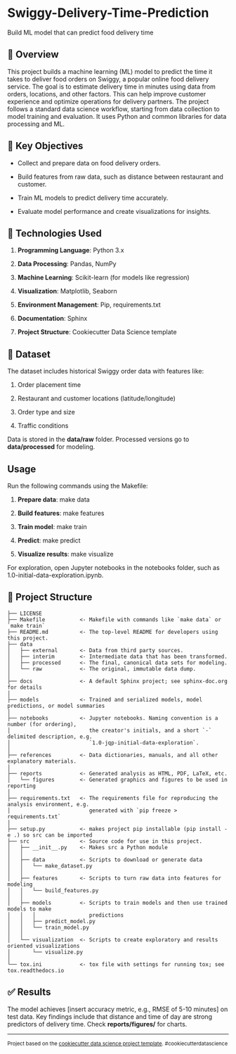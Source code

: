Swiggy-Delivery-Time-Prediction
==============================

Build ML model that can predict food delivery time

## 📌 Overview

This project builds a machine learning (ML) model to predict the time it takes to deliver food orders on Swiggy, a popular online food delivery service. The goal is to estimate delivery time in minutes using data from orders, locations, and other factors. This can help improve customer experience and optimize operations for delivery partners.
The project follows a standard data science workflow, starting from data collection to model training and evaluation. It uses Python and common libraries for data processing and ML.


## 🔑 Key Objectives

- Collect and prepare data on food delivery orders.
  
- Build features from raw data, such as distance between restaurant and customer.
  
- Train ML models to predict delivery time accurately.
  
- Evaluate model performance and create visualizations for insights.

## 🤖 Technologies Used

1. **Programming Language**: Python 3.x

2. **Data Processing**: Pandas, NumPy

3. **Machine Learning**: Scikit-learn (for models like regression)

4. **Visualization**: Matplotlib, Seaborn

5. **Environment Management**: Pip, requirements.txt

6. **Documentation**: Sphinx

7. **Project Structure**: Cookiecutter Data Science template


## 📂 Dataset
The dataset includes historical Swiggy order data with features like:

1. Order placement time
   
2. Restaurant and customer locations (latitude/longitude)
   
3. Order type and size
   
4. Traffic conditions 

Data is stored in the **data/raw** folder. Processed versions go to **data/processed** for modeling.



## Usage
Run the following commands using the Makefile:

1. **Prepare data**: make data

2. **Build features**: make features

3. **Train model**: make train

4. **Predict**: make predict

5. **Visualize results**: make visualize

For exploration, open Jupyter notebooks in the notebooks folder, such as 1.0-initial-data-exploration.ipynb.



🧱 Project Structure
------------

    ├── LICENSE
    ├── Makefile           <- Makefile with commands like `make data` or `make train`
    ├── README.md          <- The top-level README for developers using this project.
    ├── data
    │   ├── external       <- Data from third party sources.
    │   ├── interim        <- Intermediate data that has been transformed.
    │   ├── processed      <- The final, canonical data sets for modeling.
    │   └── raw            <- The original, immutable data dump.
    │
    ├── docs               <- A default Sphinx project; see sphinx-doc.org for details
    │
    ├── models             <- Trained and serialized models, model predictions, or model summaries
    │
    ├── notebooks          <- Jupyter notebooks. Naming convention is a number (for ordering),
    │                         the creator's initials, and a short `-` delimited description, e.g.
    │                         `1.0-jqp-initial-data-exploration`.
    │
    ├── references         <- Data dictionaries, manuals, and all other explanatory materials.
    │
    ├── reports            <- Generated analysis as HTML, PDF, LaTeX, etc.
    │   └── figures        <- Generated graphics and figures to be used in reporting
    │
    ├── requirements.txt   <- The requirements file for reproducing the analysis environment, e.g.
    │                         generated with `pip freeze > requirements.txt`
    │
    ├── setup.py           <- makes project pip installable (pip install -e .) so src can be imported
    ├── src                <- Source code for use in this project.
    │   ├── __init__.py    <- Makes src a Python module
    │   │
    │   ├── data           <- Scripts to download or generate data
    │   │   └── make_dataset.py
    │   │
    │   ├── features       <- Scripts to turn raw data into features for modeling
    │   │   └── build_features.py
    │   │
    │   ├── models         <- Scripts to train models and then use trained models to make
    │   │   │                 predictions
    │   │   ├── predict_model.py
    │   │   └── train_model.py
    │   │
    │   └── visualization  <- Scripts to create exploratory and results oriented visualizations
    │       └── visualize.py
    │
    └── tox.ini            <- tox file with settings for running tox; see tox.readthedocs.io


## ✅ Results
The model achieves [insert accuracy metric, e.g., RMSE of 5-10 minutes] on test data. Key findings include that distance and time of day are strong predictors of delivery time. Check **reports/figures/** for charts.

--------

<p><small>Project based on the <a target="_blank" href="https://drivendata.github.io/cookiecutter-data-science/">cookiecutter data science project template</a>. #cookiecutterdatascience</small></p>
